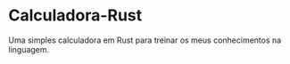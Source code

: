 # Calculadora-Rust
Uma simples calculadora em Rust para treinar os meus conhecimentos na linguagem.
